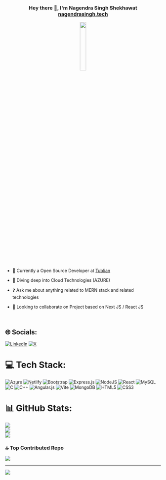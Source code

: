 ### <div align="center">Hey there 👋, I'm Nagendra Singh Shekhawat [nagendrasingh.tech](https://nagendrasingh-tech.netlify.app/)</div>  
  

<div align="center">
<img src="https://i.pinimg.com/564x/61/9a/d8/619ad8cedaf4b639ef76531bf52e4e86.jpg" align="center" style="width: 20%; mix-blend mode: multiply;">
</div>  
  

- 🔭 Currently a Open Source Developer at [Tublian](https://www.tublian.com/)  
  

- 🌱  Diving deep into Cloud Technologies (AZURE)  
  

- ❓ Ask me about anything related to MERN stack and related technologies  
  

- 🤝 Looking to collaborate on Project based on Next JS / React JS  
  

<br/>  


## 🌐 Socials:
[![LinkedIn](https://img.shields.io/badge/LinkedIn-%230077B5.svg?logo=linkedin&logoColor=white)](https://linkedin.com/in/nagendra-singh17) [![X](https://img.shields.io/badge/X-black.svg?logo=X&logoColor=white)](https://x.com/Nagendra1702) 

# 💻 Tech Stack:
![Azure](https://img.shields.io/badge/azure-%230072C6.svg?style=for-the-badge&logo=microsoftazure&logoColor=white) ![Netlify](https://img.shields.io/badge/netlify-%23000000.svg?style=for-the-badge&logo=netlify&logoColor=#00C7B7) ![Bootstrap](https://img.shields.io/badge/bootstrap-%238511FA.svg?style=for-the-badge&logo=bootstrap&logoColor=white) ![Express.js](https://img.shields.io/badge/express.js-%23404d59.svg?style=for-the-badge&logo=express&logoColor=%2361DAFB) ![NodeJS](https://img.shields.io/badge/node.js-6DA55F?style=for-the-badge&logo=node.js&logoColor=white) ![React](https://img.shields.io/badge/react-%2320232a.svg?style=for-the-badge&logo=react&logoColor=%2361DAFB) ![MySQL](https://img.shields.io/badge/mysql-%2300000f.svg?style=for-the-badge&logo=mysql&logoColor=white) ![C](https://img.shields.io/badge/c-%2300599C.svg?style=for-the-badge&logo=c&logoColor=white) ![C++](https://img.shields.io/badge/c++-%2300599C.svg?style=for-the-badge&logo=c%2B%2B&logoColor=white) ![Angular.js](https://img.shields.io/badge/angular.js-%23E23237.svg?style=for-the-badge&logo=angularjs&logoColor=white) ![Vite](https://img.shields.io/badge/vite-%23646CFF.svg?style=for-the-badge&logo=vite&logoColor=white) ![MongoDB](https://img.shields.io/badge/MongoDB-%234ea94b.svg?style=for-the-badge&logo=mongodb&logoColor=white) ![HTML5](https://img.shields.io/badge/html5-%23E34F26.svg?style=for-the-badge&logo=html5&logoColor=white) ![CSS3](https://img.shields.io/badge/css3-%231572B6.svg?style=for-the-badge&logo=css3&logoColor=white)
# 📊 GitHub Stats:
![](https://github-readme-stats.vercel.app/api?username=thewebtech17&theme=dark&hide_border=true&include_all_commits=true&count_private=true)<br/>
![](https://github-readme-streak-stats.herokuapp.com/?user=thewebtech17&theme=dark&hide_border=true)<br/>
![](https://github-readme-stats.vercel.app/api/top-langs/?username=thewebtech17&theme=dark&hide_border=true&include_all_commits=true&count_private=true&layout=compact)

### 🔝 Top Contributed Repo
![](https://github-contributor-stats.vercel.app/api?username=thewebtech17&limit=5&theme=dark&combine_all_yearly_contributions=true)

---
[![](https://visitcount.itsvg.in/api?id=thewebtech17&icon=6&color=11)](https://visitcount.itsvg.in)

<!-- Proudly created with GPRM ( https://gprm.itsvg.in ) -->

